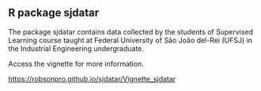 ## R package sjdatar

The package sjdatar contains data collected by the students of Supervised Learning course taught at Federal University of São João del-Rei (UFSJ) in the Industrial Engineering undergraduate.

Access the vignette for more information.

https://robsonpro.github.io/sjdatar/Vignette_sjdatar
